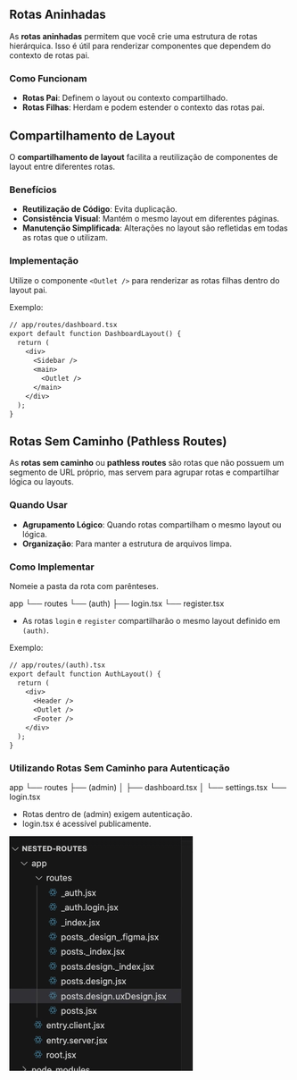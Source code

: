 ## Rotas Aninhadas

As **rotas aninhadas** permitem que você crie uma estrutura de rotas hierárquica. Isso é útil para renderizar componentes que dependem do contexto de rotas pai.

### Como Funcionam

- **Rotas Pai**: Definem o layout ou contexto compartilhado.
- **Rotas Filhas**: Herdam e podem estender o contexto das rotas pai.


## Compartilhamento de Layout

O **compartilhamento de layout** facilita a reutilização de componentes de layout entre diferentes rotas.

### Benefícios

- **Reutilização de Código**: Evita duplicação.
- **Consistência Visual**: Mantém o mesmo layout em diferentes páginas.
- **Manutenção Simplificada**: Alterações no layout são refletidas em todas as rotas que o utilizam.

### Implementação

Utilize o componente `<Outlet />` para renderizar as rotas filhas dentro do layout pai.

Exemplo:

```tsx
// app/routes/dashboard.tsx
export default function DashboardLayout() {
  return (
    <div>
      <Sidebar />
      <main>
        <Outlet />
      </main>
    </div>
  );
}
```


## Rotas Sem Caminho (Pathless Routes)

As **rotas sem caminho** ou **pathless routes** são rotas que não possuem um segmento de URL próprio, mas servem para agrupar rotas e compartilhar lógica ou layouts.

### Quando Usar

- **Agrupamento Lógico**: Quando rotas compartilham o mesmo layout ou lógica.
- **Organização**: Para manter a estrutura de arquivos limpa.

### Como Implementar

Nomeie a pasta da rota com parênteses.

app 
└── routes 
    └── (auth) 
        ├── login.tsx 
        └── register.tsx


- As rotas `login` e `register` compartilharão o mesmo layout definido em `(auth)`.

Exemplo:

```tsx
// app/routes/(auth).tsx
export default function AuthLayout() {
  return (
    <div>
      <Header />
      <Outlet />
      <Footer />
    </div>
  );
}
```

### Utilizando Rotas Sem Caminho para Autenticação
 
app
└── routes
    ├── (admin)
    │   ├── dashboard.tsx
    │   └── settings.tsx
    └── login.tsx

- Rotas dentro de (admin) exigem autenticação.
- login.tsx é acessível publicamente.

![alt text](image.png)